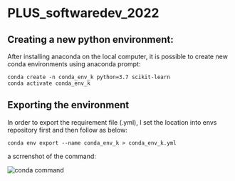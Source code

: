# PLUS_softwaredev_2022

## Creating a new python environment:
After installing anaconda on the local computer, it is possible to create new conda environments using anaconda prompt:
```
conda create -n conda_env_k python=3.7 scikit-learn
conda activate conda_env_k

```
## Exporting the environment
In order to export the requirement file (.yml), I set the location into envs repository first and then follow as below:
```
conda env export --name conda_env_k > conda_env_k.yml
```
a scrrenshot of the command:

![conda command](https://user-images.githubusercontent.com/98283630/165188718-99125824-722b-4400-995f-1c3505862c60.JPG)
